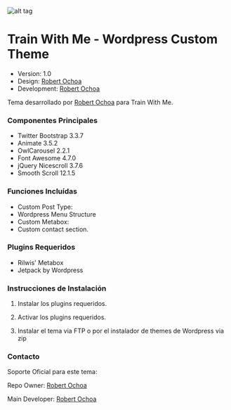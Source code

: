 ![alt tag](http://robertochoa.com.ve/wp-content/uploads/2018/08/repo-logo-1.jpg)

# Train With Me - Wordpress Custom Theme #

* Version: 1.0
* Design: [Robert Ochoa](http://www.robertochoa.com.ve/)
* Development: [Robert Ochoa](http://www.robertochoa.com.ve/)

Tema desarrollado por [Robert Ochoa](http://www.robertochoa.com.ve/) para Train With Me.

### Componentes Principales ###

* Twitter Bootstrap 3.3.7
* Animate 3.5.2
* OwlCarousel 2.2.1
* Font Awesome 4.7.0
* jQuery Nicescroll 3.7.6
* Smooth Scroll 12.1.5

### Funciones Incluídas ###

* Custom Post Type:
* Wordpress Menu Structure
* Custom Metabox:
* Custom contact section.

### Plugins Requeridos ###

* Rilwis' Metabox
* Jetpack by Wordpress

### Instrucciones de Instalación ###

1. Instalar los plugins requeridos.

2. Activar los plugins requeridos.

3. Instalar el tema via FTP o por el instalador de themes de Wordpress via zip

### Contacto ###

Soporte Oficial para este tema:

Repo Owner: [Robert Ochoa](http://www.robertochoa.com.ve/)

Main Developer: [Robert Ochoa](http://www.robertochoa.com.ve/)
